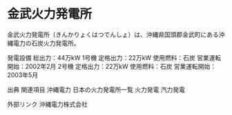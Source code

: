 # 金武火力発電所

金武火力発電所（きんかりょくはつでんしょ）は、沖縄県国頭郡金武町にある沖縄電力の石炭火力発電所。

発電設備
総出力：44万kW
1号機
定格出力：22万kW
使用燃料：石炭
営業運転開始：2002年2月
2号機
定格出力：22万kW
使用燃料：石炭
営業運転開始：2003年5月

出典
関連項目
沖縄電力
日本の火力発電所一覧
火力発電
汽力発電

外部リンク
沖縄電力株式会社